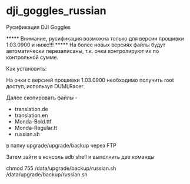# dji_goggles_russian
Русификация DJI Goggles

***** Внимание, русификация возможна только для версии прошивки 1.03.0900 и ниже!!! *****
На более новых версиях файлы будут автоматически перезаписаны, т.к. очки контролируют их по контрольной сумме.

Как установить:

На очки с версией прошивки 1.03.0900 необходимо получить root доступ, используя DUMLRacer

Далее скопировать файлы -
- translation.de
- translation.en
- Monda-Bold.ttf
- Monda-Regular.tt
- russian.sh

в папку upgrade/upgrade/backup через FTP

Затем зайти в консоль adb shell и выполнить две команды

chmod 755 /data/upgrade/backup/russian.sh
/data/upgrade/backup/russian.sh
